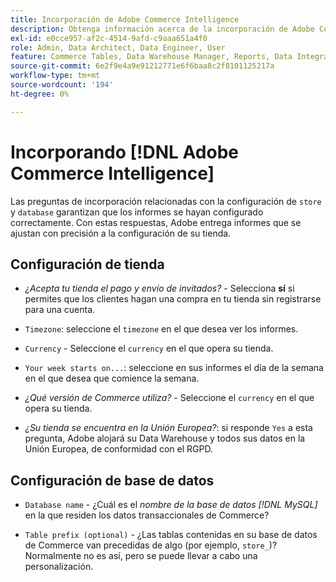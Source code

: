 ```yaml
---
title: Incorporación de Adobe Commerce Intelligence
description: Obtenga información acerca de la incorporación de Adobe Commerce Intelligence.
exl-id: e0cce957-af2c-4514-9afd-c9aaa651a4f0
role: Admin, Data Architect, Data Engineer, User
feature: Commerce Tables, Data Warehouse Manager, Reports, Data Integration
source-git-commit: 6e2f9e4a9e91212771e6f6baa8c2f8101125217a
workflow-type: tm+mt
source-wordcount: '194'
ht-degree: 0%

---
```


# Incorporando [!DNL Adobe Commerce Intelligence]

Las preguntas de incorporación relacionadas con la configuración de `store` y `database` garantizan que los informes se hayan configurado correctamente. Con estas respuestas, Adobe entrega informes que se ajustan con precisión a la configuración de su tienda.

## Configuración de tienda

- *¿Acepta tu tienda el pago y envío de invitados?* - Selecciona **sí** si permites que los clientes hagan una compra en tu tienda sin registrarse para una cuenta.

- `Timezone`: seleccione el `timezone` en el que desea ver los informes.

- `Currency` - Seleccione el `currency` en el que opera su tienda.

- `Your week starts on...`: seleccione en sus informes el día de la semana en el que desea que comience la semana.

- *¿Qué versión de Commerce utiliza?* - Seleccione el `currency` en el que opera su tienda.

- *¿Su tienda se encuentra en la Unión Europea?*: si responde `Yes` a esta pregunta, Adobe alojará su Data Warehouse y todos sus datos en la Unión Europea, de conformidad con el RGPD.

## Configuración de base de datos

- `Database name` - ¿Cuál es el *nombre de la base de datos [!DNL MySQL]* en la que residen los datos transaccionales de Commerce?

- `Table prefix (optional)` - ¿Las tablas contenidas en su base de datos de Commerce van precedidas de algo (por ejemplo, `store_`)? Normalmente no es así, pero se puede llevar a cabo una personalización.
